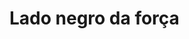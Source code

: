 <html>
  <head>
    <meta charset="utf-8">
  </head>
  
  <body>
  <h1>
    Lado negro da força
  </h1>
  </body>
</html>

